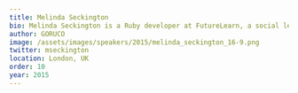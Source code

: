 ```yaml
---
title: Melinda Seckington
bio: Melinda Seckington is a Ruby developer at FutureLearn, a social learning platform. She loves attending and hacking at Hackdays, BarCamps and other tech meet ups, and since 2009 has been organising them at Geeks of London, including HACKED at the O2 last year. She also is the founder of MissGeeky.com, a blog about all things geeky and girly.
author: GORUCO
image: /assets/images/speakers/2015/melinda_seckington_16-9.png
twitter: mseckington
location: London, UK
order: 10
year: 2015
---
```

